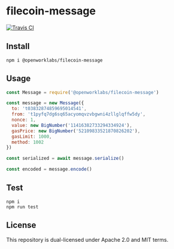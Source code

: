 # filecoin-message

[![Travis CI](https://travis-ci.org/openworklabs/filecoin-message.svg?branch=primary)](https://travis-ci.org/openworklabs/filecoin-message)

## Install

`npm i @openworklabs/filecoin-message`

## Usage

```js
const Message = require('@openworklabs/filecoin-message')

const message = new Message({
  to: 't03832874859695014541',
  from: 't1pyfq7dg6sq65acyomqvzvbgwni4zllglqffw5dy',
  nonce: 1,
  value: new BigNumber('11416382733294334924'),
  gasPrice: new BigNumber('52109833521870826202'),
  gasLimit: 1000,
  method: 1002
})

const serialized = await message.serialize()

const encoded = message.encode()
```

## Test

`npm i`<br/>
`npm run test`

## License

This repository is dual-licensed under Apache 2.0 and MIT terms.
